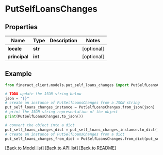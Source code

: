 # PutSelfLoansChanges


## Properties

Name | Type | Description | Notes
------------ | ------------- | ------------- | -------------
**locale** | **str** |  | [optional] 
**principal** | **int** |  | [optional] 

## Example

```python
from fineract_client.models.put_self_loans_changes import PutSelfLoansChanges

# TODO update the JSON string below
json = "{}"
# create an instance of PutSelfLoansChanges from a JSON string
put_self_loans_changes_instance = PutSelfLoansChanges.from_json(json)
# print the JSON string representation of the object
print(PutSelfLoansChanges.to_json())

# convert the object into a dict
put_self_loans_changes_dict = put_self_loans_changes_instance.to_dict()
# create an instance of PutSelfLoansChanges from a dict
put_self_loans_changes_from_dict = PutSelfLoansChanges.from_dict(put_self_loans_changes_dict)
```
[[Back to Model list]](../README.md#documentation-for-models) [[Back to API list]](../README.md#documentation-for-api-endpoints) [[Back to README]](../README.md)


